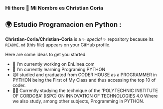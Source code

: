 ### Hi there 👋 Mi Nombre es Christian Coria
## 🌍 Estudio Programacion en Python :


**Christian-Coria/Christian-Coria** is a ✨ _special_ ✨ repository because its `README.md` (this file) appears on your GitHub profile.

Here are some ideas to get you started:

- 🔭 I’m currently working on EnLInea.com 
- 🌱 I’m currently learning Programing PYTHON
- 😄I studied and graduated from CODER HOUSE as a PROGRAMMER in PYTHON being the First of My Class and thus accessing the top 10 of coder.  
- 👨‍💻 Currently studying the technique of the 'POLYTECHNIC INSTITUTE OF CORDOBA' (ISPC) ON        INNOVATION OF TECHNOLOGIES 4.0 Where we also study, among other subjects, Programming in PYTHON.
